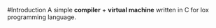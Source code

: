 #Introduction
A simple **compiler** + **virtual machine** written in C for lox programming language.
